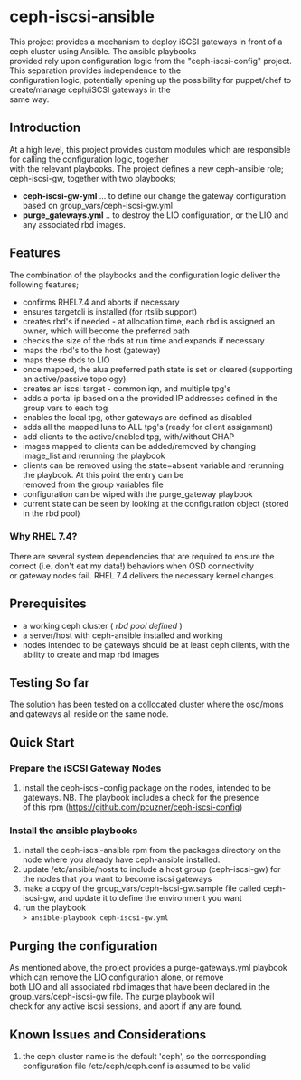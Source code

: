 # ceph-iscsi-ansible
This project provides a mechanism to deploy iSCSI gateways in front of a ceph cluster using Ansible. The ansible playbooks  
provided rely upon configuration logic from the "ceph-iscsi-config" project. This separation provides independence to the   
configuration logic, potentially opening up the possibility for puppet/chef to create/manage ceph/iSCSI gateways in the  
same way.  

## Introduction
At a high level, this project provides custom modules which are responsible for calling the configuration logic, together  
with the relevant playbooks. The project defines a new ceph-ansible role; ceph-iscsi-gw, together with two playbooks;  

- **ceph-iscsi-gw-yml** ... to define our change the gateway configuration based on group_vars/ceph-iscsi-gw.yml  
- **purge_gateways.yml** .. to destroy the LIO configuration, or the LIO and any associated rbd images.

## Features    
The combination of the playbooks and the configuration logic deliver the following features;  

- confirms RHEL7.4 and aborts if necessary  
- ensures targetcli is installed (for rtslib support)  
- creates rbd's if needed - at allocation time, each rbd is assigned an owner, which will become the preferred path    
- checks the size of the rbds at run time and expands if necessary  
- maps the rbd's to the host (gateway)  
- maps these rbds to LIO  
- once mapped, the alua preferred path state is set or cleared (supporting an active/passive topology)    
- creates an iscsi target - common iqn, and multiple tpg's  
- adds a portal ip based on a the provided IP addresses defined in the group vars to each tpg  
- enables the local tpg, other gateways are defined as disabled  
- adds all the mapped luns to ALL tpg's (ready for client assignment)  
- add clients to the active/enabled tpg, with/without CHAP  
- images mapped to clients can be added/removed by changing image_list and rerunning the playbook  
- clients can be removed using the state=absent variable and rerunning the playbook. At this point the entry can be  
  removed from the group variables file
- configuration can be wiped with the purge_gateway playbook  
- current state can be seen by looking at the configuration object (stored in the rbd pool)  

### Why RHEL 7.4?
There are several system dependencies that are required to ensure the correct (i.e. don't eat my data!) behaviors when OSD connectivity  
or gateway nodes fail. RHEL 7.4 delivers the necessary kernel changes.

## Prerequisites  
* a working ceph cluster ( *rbd pool defined* )
* a server/host with ceph-ansible installed and working
* nodes intended to be gateways should be at least ceph clients, with the ability to create and map rbd images  
  

## Testing So far
The solution has been tested on a collocated cluster where the osd/mons and gateways all reside on the same node.  

## Quick Start
### Prepare the iSCSI Gateway Nodes  
1. install the ceph-iscsi-config package on the nodes, intended to be gateways. NB. The playbook includes a check for the presence  
 of this rpm (https://github.com/pcuzner/ceph-iscsi-config)

### Install the ansible playbooks
1. install the ceph-iscsi-ansible rpm from the packages directory on the node where you already have ceph-ansible installed.  
2. update /etc/ansible/hosts to include a host group (ceph-iscsi-gw) for the nodes that you want to become iscsi gateways  
3. make a copy of the group_vars/ceph-iscsi-gw.sample file called ceph-iscsi-gw, and update it to define the environment you want  
4. run the playbook  
  ```> ansible-playbook ceph-iscsi-gw.yml```
  
## Purging the configuration
As mentioned above, the project provides a purge-gateways.yml playbook which can remove the LIO configuration alone, or remove   
both LIO and all associated rbd images that have been declared in the group_vars/ceph-iscsi-gw file. The purge playbook will  
check for any active iscsi sessions, and abort if any are found.
    
## Known Issues and Considerations  
1. the ceph cluster name is the default 'ceph', so the corresponding configuration file /etc/ceph/ceph.conf is assumed to be valid
